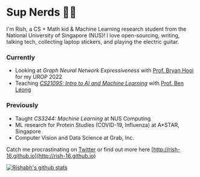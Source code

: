 # Sup Nerds 👋🏻

I'm Rish, a CS + Math kid & Machine Learning research student from the National University of Singapore (NUS)! I love open-sourcing, writing, talking tech, collecting laptop stickers, and playing the electric guitar.

### Currently
- Looking at _Graph Neural Network Expressiveness_ with [Prof. Bryan Hooi](http://bhooi.github.io) for my UROP 2022
- Teaching [_CS2109S: Intro to AI and Machine Learning_](https://nusmods.com/modules/CS2109S/introduction-to-ai-and-machine-learning) with [Prof. Ben Leong](https://www.comp.nus.edu.sg/~bleong/)

### Previously
- Taught _CS3244: Machine Learning_ at NUS Computing
- ML research for Protein Studies (COVID-19, Influenza) at A\*STAR, Singapore
- Computer Vision and Data Science at Grab, Inc.

Catch me procrastinating on [Twitter](https://twitter.com/rishabh16_) or find out more here [http://rish-16.github.io](http://rish-16.github.io)

[![Rishabh's github stats](https://github-readme-stats.vercel.app/api?username=rish-16&show_icons=true&theme=dark&hide=issues,contribs)](https://github.com/anuraghazra/github-readme-stats)
